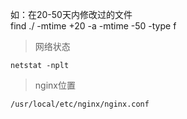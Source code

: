 如：在20-50天内修改过的文件   
find ./ -mtime +20 -a -mtime -50 -type f
> 网络状态
```
netstat -nplt
```
> nginx位置
```
/usr/local/etc/nginx/nginx.conf
```
